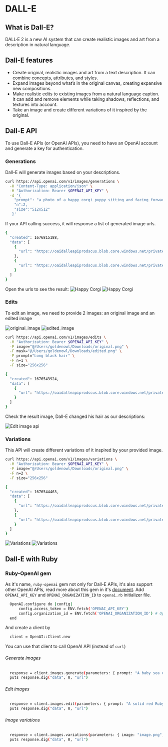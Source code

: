 # DALL-E

## What is Dall-E?
DALL·E 2 is a new AI system that can create realistic images and art from a description in natural language.

## Dall-E features
- Create original, realistic images and art from a text description. It can combine concepts, attributes, and styles.
- Expand images beyond what’s in the original canvas, creating expansive new compositions.
- Make realistic edits to existing images from a natural language caption. It can add and remove elements while taking shadows, reflections, and textures into account.
- Take an image and create different variations of it inspired by the original.

## Dall-E API
To use Dall-E APIs (or OpenAI APIs), you need to have an OpenAI account and generate a key for authentication.

### Generations
Dall-E will generate images based on your descriptions.

```sh
curl https://api.openai.com/v1/images/generations \
  -H "Content-Type: application/json" \
  -H "Authorization: Bearer $OPENAI_API_KEY" \
  -d '{
    "prompt": "a photo of a happy corgi puppy sitting and facing forward, studio light, longshot",
    "n":2,
    "size":"512x512"
   }'
```
If your API calling success, it will response a list of generated image urls.
```sh
{
  "created": 1676815188,
  "data": [
    {
      "url": "https://oaidalleapiprodscus.blob.core.windows.net/private/org-tTlBZLnlMuawQJkweU49JJsP/user-J...."
    },
    {
      "url": "https://oaidalleapiprodscus.blob.core.windows.net/private/org-tTlBZLnlMuawQJkweU49JJsP/user-J...."
    }
  ]
}
```
Open the urls to see the result:
![Happy Corgi](./assets/corgi_1.png) ![Happy Corgi](./assets/corgi_2.png)
### Edits
To edit an image, we need to provide 2 images: an original image and an edited image

![original_image](./assets/original.png) ![edited_image](./assets/edited.png)
```sh
curl https://api.openai.com/v1/images/edits \
  -H "Authorization: Bearer $OPENAI_API_KEY" \
  -F image="@/Users/goldenowl/Downloads/original.png" \
  -F mask="@/Users/goldenowl/Downloads/edited.png" \
  -F prompt="Long black hair" \
  -F n=1 \
  -F size="256x256"
```

```sh
{
  "created": 1676543924,
  "data": [
    {
      "url": "https://oaidalleapiprodscus.blob.core.windows.net/private/org-tTlBZLnlMuawQJkweU49JJsP/user-J...."
    }
  ]
}
```
Check the result image, Dall-E changed his hair as our descriptions:

![Edit image api](./assets/edit_api.png)
### Variations
This API will create different variations of it inspired by your provided image.
```sh
curl https://api.openai.com/v1/images/variations \
  -H "Authorization: Bearer $OPENAI_API_KEY" \
  -F image="@/Users/goldenowl/Downloads/original.png" \
  -F n=2 \
  -F size="256x256"
```
```sh
{
  "created": 1676544463,
  "data": [
    {
      "url": "https://oaidalleapiprodscus.blob.core.windows.net/private/org-tTlBZLnlMuawQJkweU49JJsP/user-J...."
    },
    {
      "url": "https://oaidalleapiprodscus.blob.core.windows.net/private/org-tTlBZLnlMuawQJkweU49JJsP/user-J...."
    }
  ]
}
```
![Variations](./assets/variation_1.png) ![Variations](./assets/variation_2.png)

## Dall-E with Ruby

### Ruby-OpenAI gem
As it's name, ```ruby-openai``` gem not only for Dall-E APIs, it's also support other OpenAI APIs, read more about this gem in it's [document](https://github.com/alexrudall/ruby-openai).
Add ```OPENAI_API_KEY``` and ```OPENAI_ORGANIZATION_ID``` to ```openai.rb``` initializer file.
```sh
  OpenAI.configure do |config|
      config.access_token = ENV.fetch('OPENAI_API_KEY')
      config.organization_id = ENV.fetch('OPENAI_ORGANIZATION_ID') # Optional.
  end
```
And create a client by
```sh
  client = OpenAI::Client.new
```

You can use that client to call OpenAI API (instead of ```curl```)

###### Generate images
```sh
  response = client.images.generate(parameters: { prompt: "A baby sea otter cooking pasta wearing a hat of some sort", size: "256x256" })
  puts response.dig("data", 0, "url")
```

###### Edit images
```sh
  response = client.images.edit(parameters: { prompt: "A solid red Ruby on a blue background", image: "image.png", mask: "mask.png" })
  puts response.dig("data", 0, "url")
```

###### Image variations
```sh
  response = client.images.variations(parameters: { image: "image.png", n: 2 })
  puts response.dig("data", 0, "url")
```
